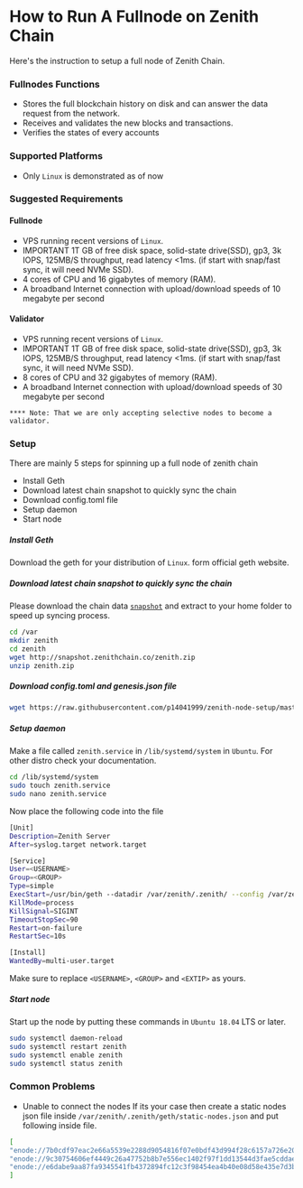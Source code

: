 # How to Run A Fullnode on Zenith Chain
Here's the instruction to setup a full node of Zenith Chain.

### Fullnodes Functions
- Stores the full blockchain history on disk and can answer the data request from the network.
- Receives and validates the new blocks and transactions.
- Verifies the states of every accounts

### Supported Platforms
- Only `Linux` is demonstrated as of now

### Suggested Requirements
#### Fullnode
- VPS running recent versions of `Linux`.
- IMPORTANT 1T GB of free disk space, solid-state drive(SSD), gp3, 3k IOPS, 125MB/S throughput, read latency <1ms. (if start with snap/fast sync, it will need NVMe SSD).
- 4 cores of CPU and 16 gigabytes of memory (RAM).
- A broadband Internet connection with upload/download speeds of 10 megabyte per second

#### Validator
- VPS running recent versions of `Linux`.
- IMPORTANT 1T GB of free disk space, solid-state drive(SSD), gp3, 3k IOPS, 125MB/S throughput, read latency <1ms. (if start with snap/fast sync, it will need NVMe SSD).
- 8 cores of CPU and 32 gigabytes of memory (RAM).
- A broadband Internet connection with upload/download speeds of 30 megabyte per second

` **** Note: That we are only accepting selective nodes to become a validator. `

### Setup
There are mainly 5 steps for spinning up a full node of zenith chain
- Install Geth
- Download latest chain snapshot to quickly sync the chain
- Download config.toml file
- Setup daemon
- Start node
##### Install Geth
Download the geth for your distribution of `Linux`. form official geth website.
##### Download latest chain snapshot to quickly sync the chain
Please download the chain data [`snapshot`](http://snapshot.zenithchain.co/zenith.zip) and extract to your home folder to speed up syncing process.
```bash
cd /var
mkdir zenith
cd zenith
wget http://snapshot.zenithchain.co/zenith.zip
unzip zenith.zip
```
##### Download config.toml and genesis.json file
```bash
wget https://raw.githubusercontent.com/p14041999/zenith-node-setup/master/config.toml
```
##### Setup daemon
Make a file called `zenith.service` in `/lib/systemd/system` in `Ubuntu`. For other distro check your documentation.
```bash
cd /lib/systemd/system
sudo touch zenith.service
sudo nano zenith.service
```
Now place the following code into the file 
```bash
[Unit]
Description=Zenith Server
After=syslog.target network.target

[Service]
User=<USERNAME>
Group=<GROUP>
Type=simple
ExecStart=/usr/bin/geth --datadir /var/zenith/.zenith/ --config /var/zenith/config.toml --cache 8000 --nat extip:<EXTIP>
KillMode=process
KillSignal=SIGINT
TimeoutStopSec=90
Restart=on-failure
RestartSec=10s

[Install]
WantedBy=multi-user.target
```
Make sure to replace `<USERNAME>`, `<GROUP>` and `<EXTIP>` as yours.

##### Start node
Start up the node by putting these commands in `Ubuntu 18.04` LTS or later.
```bash
sudo systemctl daemon-reload
sudo systemctl restart zenith
sudo systemctl enable zenith
sudo systemctl status zenith
```
### Common Problems
- Unable to connect the nodes
If its your case then create a static nodes json file inside `/var/zenith/.zenith/geth/static-nodes.json` and put following inside file.

```bash
[
"enode://7b0cdf97eac2e66a5539e2288d9054816f07e0bdf43d994f28c6157a726e200ee9e1bf22c9f33143f68ad683d7cbe6d68e2849a6a65d12140e607d9af91f2821@188.166.53.191:30303",
"enode://9c30754606ef4449c26a47752b8b7e556ec1402f97f1dd13544d3fae5cddae15584e0f8d11a684811d4f82431e9c48d964b6f2939a6e6f61fddc48816ba58a20@13.232.246.215:30303?discport=0",
"enode://e6dabe9aa87fa9345541fb4372894fc12c3f98454ea4b40e08d58e435e7d3b72bca1afa9ffdfd9f8c9a1817be349d66848c283c4a77c2ad7a265a090e8a9788e@104.197.222.164:30303"
]
```

